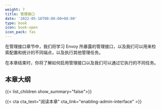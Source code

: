 ```yaml
---
weight: 7
title: 管理接口
date: '2022-05-18T00:00:00+08:00'
type: book
icon: book-open
icon_pack: fas
---
```


在管理接口章节中，我们将学习 Envoy 所暴露的管理接口，以及我们可以用来检索配置和统计的不同端点，以及执行其他管理任务。

在本章结束时，你将了解如何启用管理接口以及我们可以通过它执行的不同任务。

## 本章大纲

{{< list_children show_summary="false">}}

{{< cta cta_text="阅读本章" cta_link="enabling-admin-interface" >}}